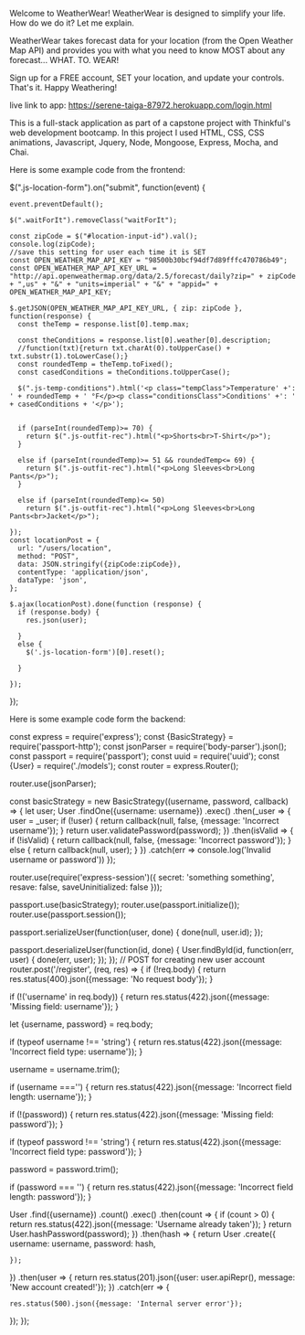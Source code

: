 Welcome to WeatherWear! WeatherWear is designed to simplify your life. How do we do it? Let me explain.



WeatherWear takes forecast data for your location (from the Open Weather Map API) and provides you with what you need to know MOST about any forecast... WHAT. TO. WEAR!



Sign up for a FREE account, SET your location, and update your controls. That's it. Happy Weathering!


live link to app: https://serene-taiga-87972.herokuapp.com/login.html

This is a full-stack application as part of a capstone project with Thinkful's web development bootcamp.
In this project I used HTML, CSS, CSS animations, Javascript, Jquery, Node, Mongoose, Express, Mocha, and Chai.

Here is some example code from the frontend:

  $(".js-location-form").on("submit", function(event) {

    event.preventDefault();

    $(".waitForIt").removeClass("waitForIt");

    const zipCode = $("#location-input-id").val();
    console.log(zipCode);
    //save this setting for user each time it is SET
    const OPEN_WEATHER_MAP_API_KEY = "98500b30bcf94df7d89fffc470786b49";
    const OPEN_WEATHER_MAP_API_KEY_URL = "http://api.openweathermap.org/data/2.5/forecast/daily?zip=" + zipCode + ",us" + "&" + "units=imperial" + "&" + "appid=" + OPEN_WEATHER_MAP_API_KEY;

    $.getJSON(OPEN_WEATHER_MAP_API_KEY_URL, { zip: zipCode }, function(response) {
      const theTemp = response.list[0].temp.max;

      const theConditions = response.list[0].weather[0].description;
      //function(txt){return txt.charAt(0).toUpperCase() + txt.substr(1).toLowerCase();}
      const roundedTemp = theTemp.toFixed();
      const casedConditions = theConditions.toUpperCase();

      $(".js-temp-conditions").html('<p class="tempClass">Temperature' +': ' + roundedTemp + ' °F</p><p class="conditionsClass">Conditions' +': ' + casedConditions + '</p>');


      if (parseInt(roundedTemp)>= 70) {
        return $(".js-outfit-rec").html("<p>Shorts<br>T-Shirt</p>");
      }

      else if (parseInt(roundedTemp)>= 51 && roundedTemp<= 69) {
        return $(".js-outfit-rec").html("<p>Long Sleeves<br>Long Pants</p>");
      }

      else if (parseInt(roundedTemp)<= 50) 
        return $(".js-outfit-rec").html("<p>Long Sleeves<br>Long Pants<br>Jacket</p>");

    });
    const locationPost = {
      url: "/users/location",
      method: "POST",
      data: JSON.stringify({zipCode:zipCode}),
      contentType: 'application/json',
      dataType: 'json',
    };

    $.ajax(locationPost).done(function (response) {
      if (response.body) {
        res.json(user);

      }
      else {
        $('.js-location-form')[0].reset();
        
      }

    });
  });


Here is some example code form the backend:

const express = require('express');
const {BasicStrategy} = require('passport-http');
const jsonParser = require('body-parser').json();
const passport = require('passport');
const uuid = require('uuid');
const {User} = require('./models');
const router = express.Router();

router.use(jsonParser);

const basicStrategy = new BasicStrategy((username, password, callback) => {
  let user;
  User
  .findOne({username: username})
  .exec()
  .then(_user => {
    user = _user;
    if (!user) {
      return callback(null, false, {message: 'Incorrect username'});
    }
    return user.validatePassword(password);
  })
  .then(isValid => {
    if (!isValid) {
      return callback(null, false, {message: 'Incorrect password'});
    }
    else {
      return callback(null, user);
    }
  })
  .catch(err => console.log('Invalid username or password'))
});


router.use(require('express-session')({
  secret: 'something something',
  resave: false,
  saveUninitialized: false
}));

passport.use(basicStrategy);
router.use(passport.initialize());
router.use(passport.session());

passport.serializeUser(function(user, done) {
  done(null, user.id);
});

passport.deserializeUser(function(id, done) {
  User.findById(id, function(err, user) {
    done(err, user);
  });
});
// POST for creating new user account
router.post('/register', (req, res) => {
  if (!req.body) {
    return res.status(400).json({message: 'No request body'});
  }

  if (!('username' in req.body)) {
    return res.status(422).json({message: 'Missing field: username'});
  }

  let {username, password} = req.body;

  if (typeof username !== 'string') {
    return res.status(422).json({message: 'Incorrect field type: username'});
  }

  username = username.trim();

  if (username ==='') {
    return res.status(422).json({message: 'Incorrect field length: username'});
  }

  if (!(password)) {
    return res.status(422).json({message: 'Missing field: password'});
  }

  if (typeof password !== 'string') {
    return res.status(422).json({message: 'Incorrect field type: password'});
  }

  password = password.trim();

  if (password === '') {
    return res.status(422).json({message: 'Incorrect field length: password'});
  }

  User
  .find({username})
  .count()
  .exec()
  .then(count => {
    if (count > 0) {
      return res.status(422).json({message: 'Username already taken'});
    }
    return User.hashPassword(password);
  })
  .then(hash => {
    return User
    .create({
      username: username,
      password: hash,

    });
  })
  .then(user => {
    return res.status(201).json({user: user.apiRepr(), message: 'New account created!'});
  })
  .catch(err => {

    res.status(500).json({message: 'Internal server error'});
  });
});










